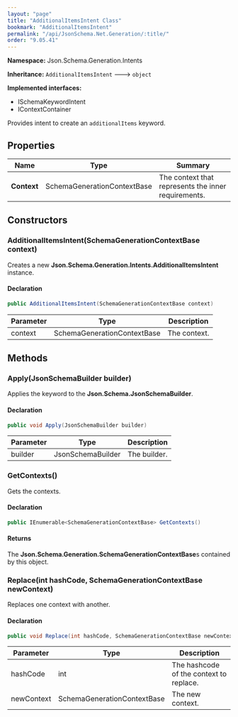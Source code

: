 ```yaml
---
layout: "page"
title: "AdditionalItemsIntent Class"
bookmark: "AdditionalItemsIntent"
permalink: "/api/JsonSchema.Net.Generation/:title/"
order: "9.05.41"
---
```

**Namespace:** Json.Schema.Generation.Intents

**Inheritance:**
`AdditionalItemsIntent`
 🡒 
`object`

**Implemented interfaces:**

- ISchemaKeywordIntent
- IContextContainer

Provides intent to create an `additionalItems` keyword.

## Properties

| Name | Type | Summary |
|---|---|---|
| **Context** | SchemaGenerationContextBase | The context that represents the inner requirements. |
## Constructors

### AdditionalItemsIntent(SchemaGenerationContextBase context)

Creates a new **Json.Schema.Generation.Intents.AdditionalItemsIntent** instance.

#### Declaration

```c#
public AdditionalItemsIntent(SchemaGenerationContextBase context)
```
| Parameter | Type | Description |
|---|---|---|
| context | SchemaGenerationContextBase | The context. |

## Methods

### Apply(JsonSchemaBuilder builder)

Applies the keyword to the **Json.Schema.JsonSchemaBuilder**.

#### Declaration

```c#
public void Apply(JsonSchemaBuilder builder)
```
| Parameter | Type | Description |
|---|---|---|
| builder | JsonSchemaBuilder | The builder. |

### GetContexts()

Gets the contexts.

#### Declaration

```c#
public IEnumerable<SchemaGenerationContextBase> GetContexts()
```

#### Returns

The **Json.Schema.Generation.SchemaGenerationContextBase**s contained by this object.

### Replace(int hashCode, SchemaGenerationContextBase newContext)

Replaces one context with another.

#### Declaration

```c#
public void Replace(int hashCode, SchemaGenerationContextBase newContext)
```
| Parameter | Type | Description |
|---|---|---|
| hashCode | int | The hashcode of the context to replace. |
| newContext | SchemaGenerationContextBase | The new context. |

